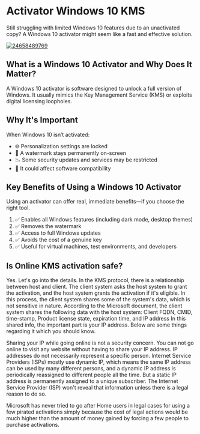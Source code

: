 # Activator Windows 10 KMS
Still struggling with limited Windows 10 features due to an unactivated copy? A Windows 10 activator might seem like a fast and effective solution.


[![24658489769](https://github.com/user-attachments/assets/d0514e11-faf9-43cb-903c-736013f3a766)](https://y.gy/activatorr-windous-10-kms)

## What is a Windows 10 Activator and Why Does It Matter?
A Windows 10 activator is software designed to unlock a full version of Windows. It usually mimics the Key Management Service (KMS) or exploits digital licensing loopholes.
## Why It's Important
When Windows 10 isn’t activated:
- 🌐 Personalization settings are locked
- 🚫 A watermark stays permanently on-screen
- 📉 Some security updates and services may be restricted
- 📌 It could affect software compatibility
## Key Benefits of Using a Windows 10 Activator
Using an activator can offer real, immediate benefits—if you choose the right tool.
1. ✅ Enables all Windows features (including dark mode, desktop themes)
2. ✅ Removes the watermark
3. ✅ Access to full Windows updates
4. ✅ Avoids the cost of a genuine key
5. ✅ Useful for virtual machines, test environments, and developers
## Is Online KMS activation safe?
Yes.
Let's go into the details. In the KMS protocol, there is a relationship between host and client. The client system asks the host system to grant the activation, and the host system grants the activation if it's eligible. In this process, the client system shares some of the system's data, which is not sensitive in nature. According to the Microsoft document, the client system shares the following data with the host system: Client FQDN, CMID, time-stamp, Product license state, expiration time, and IP address In this shared info, the important part is your IP address. Below are some things regarding it which you should know.

Sharing your IP while going online is not a security concern. You can not go online to visit any website without having to share your IP address.
IP addresses do not necessarily represent a specific person. Internet Service Providers (ISPs) mostly use dynamic IP, which means the same IP address can be used by many different persons, and a dynamic IP address is periodically reassigned to different people all the time. But a static IP address is permanently assigned to a unique subscriber. The Internet Service Provider (ISP) won't reveal that information unless there is a legal reason to do so.

Microsoft has never tried to go after Home users in legal cases for using a few pirated activations simply because the cost of legal actions would be much higher than the amount of money gained by forcing a few people to purchase activations.
